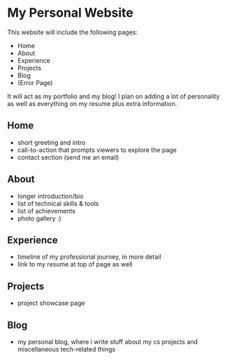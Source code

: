 # My Personal Website

This website will include the following pages:
- Home
- About
- Experience
- Projects
- Blog
- (Error Page)

It will act as my portfolio and my blog! I plan on adding a lot of personality as well as everything on my resume plus extra information.

## Home
- short greeting and intro
- call-to-action that prompts viewers to explore the page
- contact section (send me an email)

## About
- longer introduction/bio
- list of technical skills & tools
- list of achievements
- photo gallery :)

## Experience
- timeline of my professional journey, in more detail
- link to my resume at top of page as well

## Projects
- project showcase page

## Blog
- my personal blog, where i write stuff about my cs projects and miscellaneous tech-related things